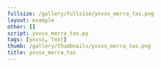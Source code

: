 ```yaml
---
fullsize: /gallery/fullsize/yxvsx_merra_tas.png
layout: example
other: []
script: yxvsx_merra_tas.py
tags: [yxvsx, Text]
thumb: /gallery/thumbnails/yxvsx_merra_tas.png
title: yxvsx_merra_tas
---
```

